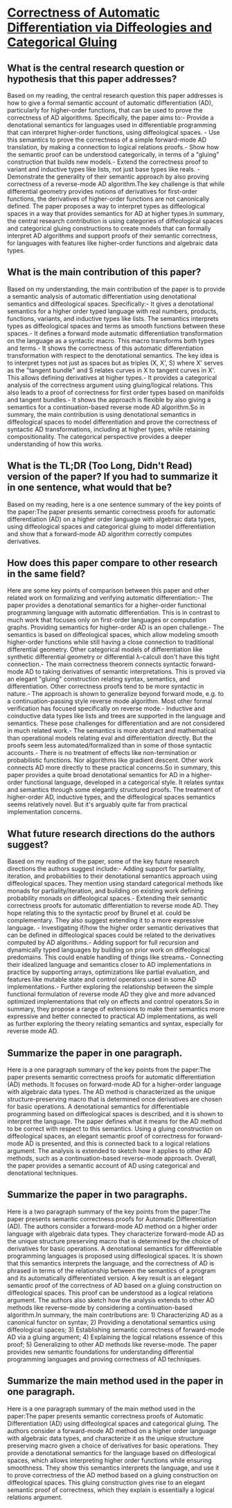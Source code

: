 # [Correctness of Automatic Differentiation via Diffeologies and   Categorical Gluing](https://arxiv.org/abs/2001.02209)

## What is the central research question or hypothesis that this paper addresses?

Based on my reading, the central research question this paper addresses is how to give a formal semantic account of automatic differentiation (AD), particularly for higher-order functions, that can be used to prove the correctness of AD algorithms. Specifically, the paper aims to:- Provide a denotational semantics for languages used in differentiable programming that can interpret higher-order functions, using diffeological spaces. - Use this semantics to prove the correctness of a simple forward-mode AD translation, by making a connection to logical relations proofs.- Show how the semantic proof can be understood categorically, in terms of a "gluing" construction that builds new models.- Extend the correctness proof to variant and inductive types like lists, not just base types like reals. - Demonstrate the generality of their semantic approach by also proving correctness of a reverse-mode AD algorithm.The key challenge is that while differential geometry provides notions of derivatives for first-order functions, the derivatives of higher-order functions are not canonically defined. The paper proposes a way to interpret types as diffeological spaces in a way that provides semantics for AD at higher types.In summary, the central research contribution is using categories of diffeological spaces and categorical gluing constructions to create models that can formally interpret AD algorithms and support proofs of their semantic correctness, for languages with features like higher-order functions and algebraic data types.


## What is the main contribution of this paper?

Based on my understanding, the main contribution of the paper is to provide a semantic analysis of automatic differentiation using denotational semantics and diffeological spaces. Specifically:- It gives a denotational semantics for a higher order typed language with real numbers, products, functions, variants, and inductive types like lists. The semantics interprets types as diffeological spaces and terms as smooth functions between these spaces.- It defines a forward mode automatic differentiation transformation on the language as a syntactic macro. This macro transforms both types and terms.- It shows the correctness of this automatic differentiation transformation with respect to the denotational semantics. The key idea is to interpret types not just as spaces but as triples (X, X', S) where X' serves as the "tangent bundle" and S relates curves in X to tangent curves in X'. This allows defining derivatives at higher types.- It provides a categorical analysis of the correctness argument using gluing/logical relations. This also leads to a proof of correctness for first order types based on manifolds and tangent bundles.- It shows the approach is flexible by also giving a semantics for a continuation-based reverse mode AD algorithm.So in summary, the main contribution is using denotational semantics in diffeological spaces to model differentiation and prove the correctness of syntactic AD transformations, including at higher types, while retaining compositionality. The categorical perspective provides a deeper understanding of how this works.


## What is the TL;DR (Too Long, Didn't Read) version of the paper? If you had to summarize it in one sentence, what would that be?

Based on my reading, here is a one sentence summary of the key points of the paper:The paper presents semantic correctness proofs for automatic differentiation (AD) on a higher order language with algebraic data types, using diffeological spaces and categorical gluing to model differentiation and show that a forward-mode AD algorithm correctly computes derivatives.


## How does this paper compare to other research in the same field?

Here are some key points of comparison between this paper and other related work on formalizing and verifying automatic differentiation:- The paper provides a denotational semantics for a higher-order functional programming language with automatic differentiation. This is in contrast to much work that focuses only on first-order languages or computation graphs. Providing semantics for higher-order AD is an open challenge.- The semantics is based on diffeological spaces, which allow modeling smooth higher-order functions while still having a close connection to traditional differential geometry. Other categorical models of differentiation like synthetic differential geometry or differential λ-calculi don't have this tight connection.- The main correctness theorem connects syntactic forward-mode AD to taking derivatives of semantic interpretations. This is proved via an elegant "gluing" construction relating syntax, semantics, and differentiation. Other correctness proofs tend to be more syntactic in nature.- The approach is shown to generalize beyond forward mode, e.g. to a continuation-passing style reverse mode algorithm. Most other formal verification has focused specifically on reverse mode.- Inductive and coinductive data types like lists and trees are supported in the language and semantics. These pose challenges for differentiation and are not considered in much related work.- The semantics is more abstract and mathematical than operational models relating eval and differentiation directly. But the proofs seem less automated/formalized than in some of those syntactic accounts.- There is no treatment of effects like non-termination or probabilistic functions. Nor algorithms like gradient descent. Other work connects AD more directly to these practical concerns.So in summary, this paper provides a quite broad denotational semantics for AD in a higher-order functional language, developed in a categorical style. It relates syntax and semantics through some elegantly structured proofs. The treatment of higher-order AD, inductive types, and the diffeological spaces semantics seems relatively novel. But it's arguably quite far from practical implementation concerns.


## What future research directions do the authors suggest?

Based on my reading of the paper, some of the key future research directions the authors suggest include:- Adding support for partiality, iteration, and probabilities to their denotational semantics approach using diffeological spaces. They mention using standard categorical methods like monads for partiality/iteration, and building on existing work defining probability monads on diffeological spaces.- Extending their semantic correctness proofs for automatic differentiation to reverse mode AD. They hope relating this to the syntactic proof by Brunel et al. could be complementary. They also suggest extending it to a more expressive language. - Investigating if/how the higher order semantic derivatives that can be defined in diffeological spaces could be related to the derivatives computed by AD algorithms.- Adding support for full recursion and dynamically typed languages by building on prior work on diffeological predomains. This could enable handling of things like streams.- Connecting their idealized language and semantics closer to AD implementations in practice by supporting arrays, optimizations like partial evaluation, and features like mutable state and control operators used in some AD implementations.- Further exploring the relationship between the simple functional formulation of reverse mode AD they give and more advanced optimized implementations that rely on effects and control operators.So in summary, they propose a range of extensions to make their semantics more expressive and better connected to practical AD implementations, as well as further exploring the theory relating semantics and syntax, especially for reverse mode AD.


## Summarize the paper in one paragraph.

Here is a one paragraph summary of the key points from the paper:The paper presents semantic correctness proofs for automatic differentiation (AD) methods. It focuses on forward-mode AD for a higher-order language with algebraic data types. The AD method is characterized as the unique structure-preserving macro that is determined once derivatives are chosen for basic operations. A denotational semantics for differentiable programming based on diffeological spaces is described, and it is shown to interpret the language. The paper defines what it means for the AD method to be correct with respect to this semantics. Using a gluing construction on diffeological spaces, an elegant semantic proof of correctness for forward-mode AD is presented, and this is connected back to a logical relations argument. The analysis is extended to sketch how it applies to other AD methods, such as a continuation-based reverse-mode approach. Overall, the paper provides a semantic account of AD using categorical and denotational techniques.


## Summarize the paper in two paragraphs.

Here is a two paragraph summary of the key points from the paper:The paper presents semantic correctness proofs for Automatic Differentiation (AD). The authors consider a forward-mode AD method on a higher order language with algebraic data types. They characterize forward-mode AD as the unique structure preserving macro that is determined by the choice of derivatives for basic operations. A denotational semantics for differentiable programming languages is proposed using diffeological spaces. It is shown that this semantics interprets the language, and the correctness of AD is phrased in terms of the relationship between the semantics of a program and its automatically differentiated version. A key result is an elegant semantic proof of the correctness of AD based on a gluing construction on diffeological spaces. This proof can be understood as a logical relations argument. The authors also sketch how the analysis extends to other AD methods like reverse-mode by considering a continuation-based algorithm.In summary, the main contributions are: 1) Characterizing AD as a canonical functor on syntax; 2) Providing a denotational semantics using diffeological spaces; 3) Establishing semantic correctness of forward-mode AD via a gluing argument; 4) Explaining the logical relations essence of this proof; 5) Generalizing to other AD methods like reverse-mode. The paper provides new semantic foundations for understanding differential programming languages and proving correctness of AD techniques.


## Summarize the main method used in the paper in one paragraph.

Here is a one paragraph summary of the main method used in the paper:The paper presents semantic correctness proofs of Automatic Differentiation (AD) using diffeological spaces and categorical gluing. The authors consider a forward-mode AD method on a higher order language with algebraic data types, and characterize it as the unique structure preserving macro given a choice of derivatives for basic operations. They provide a denotational semantics for the language based on diffeological spaces, which allows interpreting higher order functions while ensuring smoothness. They show this semantics interprets the language, and use it to prove correctness of the AD method based on a gluing construction on diffeological spaces. This gluing construction gives rise to an elegant semantic proof of correctness, which they explain is essentially a logical relations argument.
